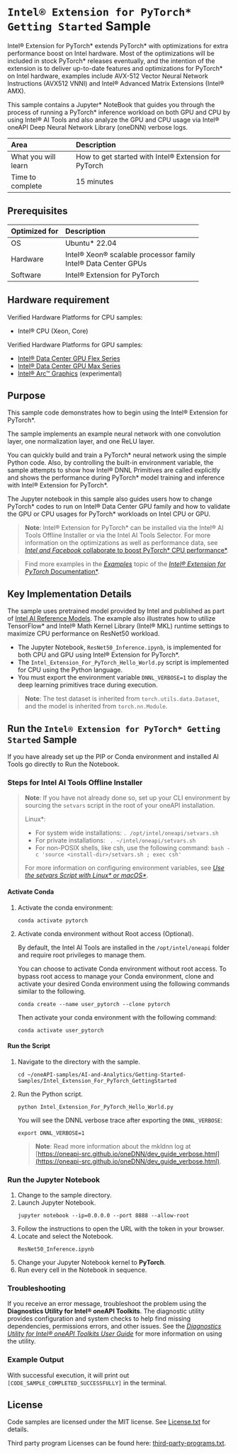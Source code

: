 # `Intel® Extension for PyTorch* Getting Started` Sample

Intel® Extension for PyTorch* extends PyTorch* with optimizations for extra performance boost on Intel hardware. Most of the optimizations will be included in stock PyTorch* releases eventually, and the intention of the extension is to deliver up-to-date features and optimizations for PyTorch* on Intel hardware, examples include AVX-512 Vector Neural Network Instructions (AVX512 VNNI) and Intel® Advanced Matrix Extensions (Intel® AMX).

This sample contains a Jupyter* NoteBook that guides you through the process of running a PyTorch* inference workload on both GPU and CPU by using Intel® AI Tools and also analyze the GPU and CPU usage via Intel® oneAPI Deep Neural Network Library (oneDNN) verbose logs.

| Area                 | Description
|:---                  |:---
| What you will learn  | How to get started with Intel® Extension for PyTorch
| Time to complete     | 15 minutes

## Prerequisites

| Optimized for        | Description
|:---                  |:---
| OS                   | Ubuntu* 22.04
| Hardware             | Intel® Xeon® scalable processor family <br> Intel® Data Center GPUs
| Software             | Intel® Extension for PyTorch


## Hardware requirement

Verified Hardware Platforms for CPU samples:
 - Intel® CPU (Xeon, Core)

Verified Hardware Platforms for GPU samples:
 - [Intel® Data Center GPU Flex Series](https://www.intel.com/content/www/us/en/products/docs/discrete-gpus/data-center-gpu/flex-series/overview.html)
 - [Intel® Data Center GPU Max Series](https://www.intel.com/content/www/us/en/products/docs/processors/max-series/overview.html)
 - [Intel® Arc™ Graphics](https://www.intel.com/content/www/us/en/products/details/discrete-gpus/arc.html) (experimental)

## Purpose

This sample code demonstrates how to begin using the Intel® Extension for PyTorch*. 

The sample implements an example neural network with one convolution layer, one normalization layer, and one ReLU layer.

You can quickly build and train a PyTorch* neural network using the simple Python code. Also, by controlling the built-in environment variable, the sample attempts to show how Intel® DNNL Primitives are called explicitly and shows the performance during PyTorch* model training and inference with Intel® Extension for PyTorch*.

The Jupyter notebook in this sample also guides users how to change PyTorch* codes to run on Intel® Data Center GPU family and how to validate the GPU or CPU usages for PyTorch* workloads on Intel CPU or GPU.

>**Note**: Intel® Extension for PyTorch* can be installed via the Intel® AI Tools Offline Installer or via the Intel AI Tools Selector. For more information on the optimizations as well as performance data, see [*Intel and Facebook* collaborate to boost PyTorch* CPU performance*](http://software.intel.com/en-us/articles/intel-and-facebook-collaborate-to-boost-pytorch-cpu-performance).

>
>Find more examples in the [*Examples*](https://intel.github.io/intel-extension-for-pytorch/cpu/latest/tutorials/examples.html) topic of the [*Intel® Extension for PyTorch* Documentation*](https://intel.github.io/intel-extension-for-pytorch).


## Key Implementation Details

The sample uses pretrained model provided by Intel and published as part of [Intel AI Reference Models](https://github.com/IntelAI/models). The example also illustrates how to utilize TensorFlow* and Intel® Math Kernel Library (Intel® MKL) runtime settings to maximize CPU performance on ResNet50 workload.


- The Jupyter Notebook, `ResNet50_Inference.ipynb`, is implemented for both CPU and GPU using Intel® Extension for PyTorch*.
- The `Intel_Extension_For_PyTorch_Hello_World.py` script is implemented for CPU using the Python language.
- You must export the environment variable `DNNL_VERBOSE=1` to display the deep learning primitives trace during execution.

> **Note**: The test dataset is inherited from `torch.utils.data.Dataset`, and the model is inherited from `torch.nn.Module`.

## Run the `Intel® Extension for PyTorch* Getting Started` Sample

If you have already set up the PIP or Conda environment and installed AI Tools go directly to Run the Notebook.

### Steps for Intel AI Tools Offline Installer   

> **Note**: If you have not already done so, set up your CLI
> environment by sourcing  the `setvars` script in the root of your oneAPI installation.
>
> Linux*:
> - For system wide installations: `. /opt/intel/oneapi/setvars.sh`
> - For private installations: ` . ~/intel/oneapi/setvars.sh`
> - For non-POSIX shells, like csh, use the following command: `bash -c 'source <install-dir>/setvars.sh ; exec csh'`
>
> For more information on configuring environment variables, see *[Use the setvars Script with Linux* or macOS*](https://www.intel.com/content/www/us/en/develop/documentation/oneapi-programming-guide/top/oneapi-development-environment-setup/use-the-setvars-script-with-linux-or-macos.html)*.

#### Activate Conda

1. Activate the conda environment:
   ```
   conda activate pytorch
   ```

2. Activate conda environment without Root access (Optional).

   By default, the Intel AI Tools are installed in the `/opt/intel/oneapi` folder and require root privileges to manage them.


   You can choose to activate Conda environment without root access. To bypass root access to manage your Conda environment, clone and activate your desired Conda environment using the following commands similar to the following.
   ```
   conda create --name user_pytorch --clone pytorch
   ```
   Then activate your conda environment with the following command:
   ```
   conda activate user_pytorch
   ```
#### Run the Script

1.	Navigate to the directory with the sample.
    ```
    cd ~/oneAPI-samples/AI-and-Analytics/Getting-Started-Samples/Intel_Extension_For_PyTorch_GettingStarted
    ```
2. Run the Python script.
   ```
   python Intel_Extension_For_PyTorch_Hello_World.py
   ```
   You will see the DNNL verbose trace after exporting the `DNNL_VERBOSE`:
   ```
   export DNNL_VERBOSE=1
   ```
   >**Note**: Read more information about the mkldnn log at [https://oneapi-src.github.io/oneDNN/dev_guide_verbose.html](https://oneapi-src.github.io/oneDNN/dev_guide_verbose.html).

### Run the Jupyter Notebook

1. Change to the sample directory.
2. Launch Jupyter Notebook.
   ```
   jupyter notebook --ip=0.0.0.0 --port 8888 --allow-root
   ```
3. Follow the instructions to open the URL with the token in your browser.
4. Locate and select the Notebook.
   ```
   ResNet50_Inference.ipynb
   ```
5. Change your Jupyter Notebook kernel to **PyTorch**.
6. Run every cell in the Notebook in sequence.

### Troubleshooting

If you receive an error message, troubleshoot the problem using the **Diagnostics Utility for Intel® oneAPI Toolkits**. The diagnostic utility provides configuration and system checks to help find missing dependencies, permissions errors, and other issues. See the *[Diagnostics Utility for Intel® oneAPI Toolkits User Guide](https://www.intel.com/content/www/us/en/develop/documentation/diagnostic-utility-user-guide/top.html)* for more information on using the utility.


### Example Output

With successful execution, it will print out `[CODE_SAMPLE_COMPLETED_SUCCESSFULLY]` in the terminal.

## License

Code samples are licensed under the MIT license. See
[License.txt](https://github.com/oneapi-src/oneAPI-samples/blob/master/License.txt) for details.

Third party program Licenses can be found here: [third-party-programs.txt](https://github.com/oneapi-src/oneAPI-samples/blob/master/third-party-programs.txt).
